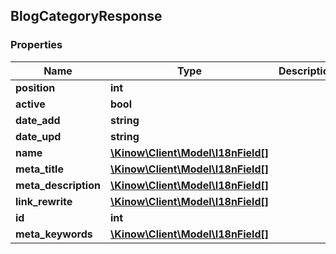 ## BlogCategoryResponse

### Properties
Name | Type | Description | Notes
------------ | ------------- | ------------- | -------------
**position** | **int** |  | [optional] 
**active** | **bool** |  | [optional] 
**date_add** | **string** |  | [optional] 
**date_upd** | **string** |  | [optional] 
**name** | [**\Kinow\Client\Model\I18nField[]**](#I18nField) |  | [optional] 
**meta_title** | [**\Kinow\Client\Model\I18nField[]**](#I18nField) |  | [optional] 
**meta_description** | [**\Kinow\Client\Model\I18nField[]**](#I18nField) |  | [optional] 
**link_rewrite** | [**\Kinow\Client\Model\I18nField[]**](#I18nField) |  | [optional] 
**id** | **int** |  | [optional] 
**meta_keywords** | [**\Kinow\Client\Model\I18nField[]**](#I18nField) |  | [optional] 


